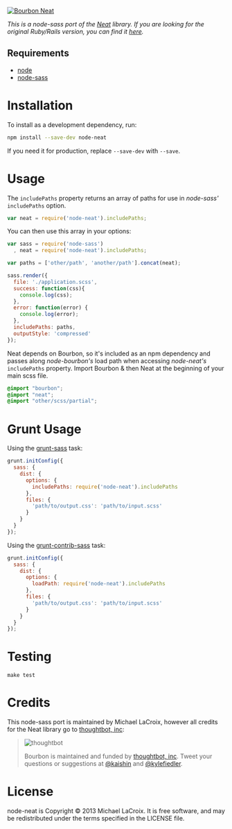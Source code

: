 [![Bourbon Neat](http://neat.bourbon.io/images/logotype.svg)](http://thoughtbot.com/neat)

*This is a node-sass port of the [Neat](http://neat.bourbon.io) library. If you
are looking for the original Ruby/Rails version, you can find it
[here](https://github.com/thoughtbot/neat).*

## Requirements
- [node](http://nodejs.org)
- [node-sass](https://github.com/andrew/node-sass)

# Installation

To install as a development dependency, run:

```bash
npm install --save-dev node-neat
```

If you need it for production, replace `--save-dev` with `--save`.

# Usage

The `includePaths` property returns an array of paths for use in
*node-sass'* `includePaths` option.

```javascript
var neat = require('node-neat').includePaths;
```

You can then use this array in your options:

```javascript
var sass = require('node-sass')
  , neat = require('node-neat').includePaths;

var paths = ['other/path', 'another/path'].concat(neat);

sass.render({
  file: './application.scss',
  success: function(css){
    console.log(css);
  },
  error: function(error) {
    console.log(error);
  },
  includePaths: paths,
  outputStyle: 'compressed'
});
```

Neat depends on Bourbon, so it's included as an npm dependency and passes along
*node-bourbon's* load path when accessing *node-neat's* `includePaths` property.
Import Bourbon & then Neat at the beginning of your main scss file.

```scss
@import "bourbon";
@import "neat";
@import "other/scss/partial";
```

# Grunt Usage

Using the [grunt-sass](https://github.com/sindresorhus/grunt-sass) task:

```javascript
grunt.initConfig({
  sass: {
    dist: {
      options: {
        includePaths: require('node-neat').includePaths
      },
      files: {
        'path/to/output.css': 'path/to/input.scss'
      }
    }
  }
});
```

Using the [grunt-contrib-sass](https://github.com/gruntjs/grunt-contrib-sass) task:

```javascript
grunt.initConfig({
  sass: {
    dist: {
      options: {
        loadPath: require('node-neat').includePaths
      },
      files: {
        'path/to/output.css': 'path/to/input.scss'
      }
    }
  }
});
```

# Testing

```
make test
```

Credits
===

This node-sass port is maintained by Michael LaCroix, however all credits for
the Neat library go to [thoughtbot, inc](http://thoughtbot.com/community):

> ![thoughtbot](http://thoughtbot.com/images/tm/logo.png)
>
> Bourbon is maintained and funded by [thoughtbot, inc](http://thoughtbot.com/community). Tweet your questions or suggestions at [@kaishin](https://twitter.com/kaishin) and [@kylefiedler](https://twitter.com/kylefiedler).

License
===

node-neat is Copyright © 2013 Michael LaCroix. It is free software, and may be redistributed under the terms specified in the LICENSE file.
